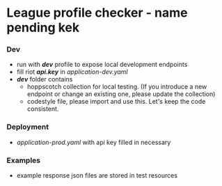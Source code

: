 # League profile checker - name pending kek

### Dev
- run with **_dev_** profile to expose local development endpoints
- fill riot _**api.key**_ in _application-dev.yaml_
- _**dev**_ folder contains
  - hoppscotch collection for local testing. (If you introduce a new endpoint or change an existing one, please update the collection)
  - codestyle file, please import and use this. Let's keep the code consistent.

### Deployment
- _application-prod.yaml_ with api key filled in necessary


### Examples
- example response json files are stored in test resources
